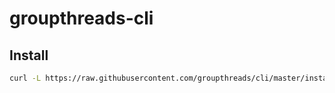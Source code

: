 # groupthreads-cli

## Install
```sh
curl -L https://raw.githubusercontent.com/groupthreads/cli/master/install.sh | sudo bash
```
